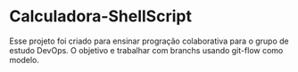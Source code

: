 # Calculadora-ShellScript
Esse projeto foi criado para ensinar progração colaborativa para o grupo de estudo DevOps. O objetivo e trabalhar com branchs usando git-flow como modelo.
